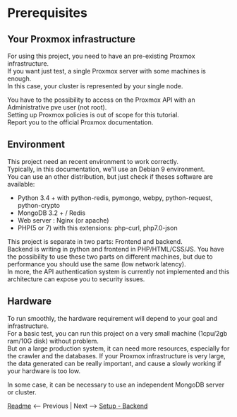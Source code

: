 # Prerequisites

## Your Proxmox infrastructure
For using this project, you need to have an pre-existing Proxmox infrastructure.  
If you want just test, a single Proxmox server with some machines is enough.  
In this case, your cluster is represented by your single node.  

You have to the possibility to access on the Proxmox API with an Administrative pve user (not root).  
Setting up Proxmox policies is out of scope for this tutorial.  
Report you to the official Proxmox documentation.  

## Environment
This project need an recent environment to work correctly.  
Typically, in this documentation, we'll use an Debian 9 environment.  
You can use an other distribution, but just check if theses software are available:

* Python 3.4 +  with python-redis, pymongo, webpy, python-request, python-crypto
* MongoDB 3.2 + / Redis
* Web server : Nginx (or apache)
* PHP(5 or 7) with this extensions: php-curl, php7.0-json 

This project is separate in two parts: Frontend and backend.  
Backend is writing in python and frontend in PHP/HTML/CSS/JS.
You have the possibility to use these two parts on different machines,
but due to performance you should use the same (low network latency).  
In more, the API authentication system is currently not implemented and this architecture can expose you
to security issues.

## Hardware
To run smoothly, the hardware requirement will depend to your goal and infrastructure.  
For a basic test, you can run this project on a very small machine (1cpu/2gb ram/10G disk) without problem.  
But on a large production system, it can need more resources, especially for the crawler and the databases.
If your Proxmox infrastructure is very large, the data generated can be really important,
and cause a slowly working if your hardware is too low.

In some case, it can be necessary to use an independent MongoDB server or cluster.

[Readme](../../README2.md) <-- Previous | Next --> [Setup - Backend](02-backend.md)
